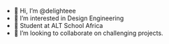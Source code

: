 - 👋 Hi, I’m @delighteee
- 👀 I’m interested in Design Engineering
- 🌱 Student at ALT School Africa
- 💞️ I’m looking to collaborate on challenging projects.


<!---
delighteee/delighteee is a ✨ special ✨ repository because its `README.md` (this file) appears on your GitHub profile.
You can click the Preview link to take a look at your changes.
--->
